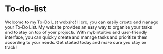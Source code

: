 # To-do-list
Welcome to my To-Do List website! Here, you can easily create and manage your To-Do List. My website provides an easy way to organize your tasks and to stay on top of your projects. With mybintuitive and user-friendly interface, you can quickly create and manage tasks and prioritize them according to your needs. Get started today and make sure you stay on track!